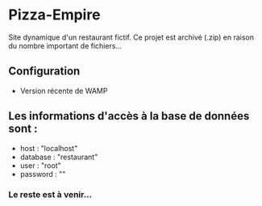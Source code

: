 # Pizza-Empire
Site dynamique d'un restaurant fictif.
Ce projet est archivé (.zip) en raison du nombre important de fichiers...

## Configuration

- Version récente de WAMP

## Les informations d'accès à la base de données sont :

- host : "localhost"
- database : "restaurant"
- user : "root"
- password : ""

### Le reste est à venir...

